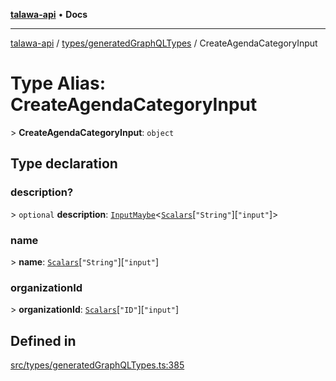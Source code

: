 [**talawa-api**](../../../README.md) • **Docs**

***

[talawa-api](../../../modules.md) / [types/generatedGraphQLTypes](../README.md) / CreateAgendaCategoryInput

# Type Alias: CreateAgendaCategoryInput

\> **CreateAgendaCategoryInput**: `object`

## Type declaration

### description?

\> `optional` **description**: [`InputMaybe`](InputMaybe.md)\<[`Scalars`](Scalars.md)\[`"String"`\]\[`"input"`\]\>

### name

\> **name**: [`Scalars`](Scalars.md)\[`"String"`\]\[`"input"`\]

### organizationId

\> **organizationId**: [`Scalars`](Scalars.md)\[`"ID"`\]\[`"input"`\]

## Defined in

[src/types/generatedGraphQLTypes.ts:385](https://github.com/PalisadoesFoundation/talawa-api/blob/f9e8275b1ddff2d3edcec79ee3b37c07998f6cc3/src/types/generatedGraphQLTypes.ts#L385)
